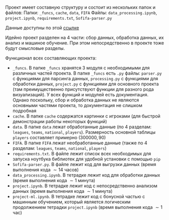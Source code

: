 Проект имеет составную структуру и состоит из нескольких папок и файлов: 
Папки: `_funcs`, `cache`, `data`, `FIFA`
Файлы: `data_processing.ipynb`, `project.ipynb`, `requirements.txt`, `Sofifa-parser.py`

Данные доступны по этой [ссылке](https://drive.google.com/drive/folders/1WM4IMwhoWHOdsHX7I2gORPWO8tnLHofr?usp=sharing)

Идейно проект разделен на $4$ части: сбор данных, обработка данных, их анализ и машиное обучение. При этом непосредственно в проекте тоже будут смысловые разделы.

Функционал всех составляющих проекта:
* `_funcs`. В папке `_funcs` хранятся $3$ модуля с необходимыми для различных частей проекта. В папке `_funcs` есть `.py` файлы: `parser.py` с функциями для парсинга данных, `processing.py` с функциями для обработки данных, `project.py` с функциями для основного проекта (там преимущественно присутствуют функции для разного рода визуализаций). У всех функций и модулей есть документация. Однако поскольку, сбор и обработка данных не являются основными частями проекта, то документация не слишком подробная
* `cache`. В папке `cache` содержатся картинки с игроками (для быстрой демонстрации работы некоторых функций)
* `data`. В папке `data` лежат обработанные данные (по $4$ разделам: `leagues`, `teams`, `national`, `players`). Размерность основной таблицы `players` составляет примерно $(300000, 90)$
* `FIFA`. В папке `FIFA` лежат необработанные данные (также по $4$ разделам: `leagues`, `teams`, `national`, `players`)
* `requirements.txt`. В файле лежит список всех необходимых для запуска ноутбука библиотек для удобной установки с помощью `pip`
* `Sofifa-parser.py`. В файле лежит код для выгрузки данных (время выполнения кода $\sim 14$ часов) 
* `data_processing.ipynb`. В тетрадке лежит код для обработки данных (время выполнения кода $\sim 1$ минута)
* `project.ipynb`. В тетрадке лежит код с непосредственно анализом данных (время выполнения кода $\sim 1$ минута)
* `project-ml.ipynb`. В тетрадке лежит код с бонусной частью с машинным обучением, который является логическим продолжением тетрадки `project.ipynb` (время выполнения кода $\sim 1$ час)
